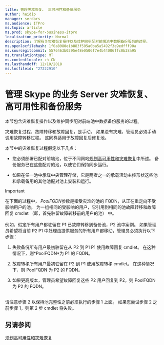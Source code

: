 ```yaml
---
title: 管理灾难恢复、 高可用性和备份服务
author: heidip
manager: serdars
ms.audience: ITPro
ms.topic: article
ms.prod: skype-for-business-itpro
localization_priority: Normal
description: 了解有关灾难恢复操作以及维护同步配对前端池中数据备份服务的过程。
ms.openlocfilehash: 1f0a8980e1b883f505a0ba5a5492f3e9edfff90a
ms.sourcegitcommit: 5576463b0295e48e0506f7e4b44006ffc0b38a95
ms.translationtype: MT
ms.contentlocale: zh-CN
ms.lasthandoff: 12/10/2018
ms.locfileid: "27222910"
---
```

# <a name="managing-skype-for-business-server-disaster-recovery-high-availability-and-backup-service"></a>管理 Skype 的业务 Server 灾难恢复、 高可用性和备份服务

本节包含灾难恢复操作以及维护同步配对前端池中数据备份服务的过程。

灾难恢复过程，故障转移和故障回复，是手动。 如果没有灾难，管理员必须手动调用故障转移过程。 这同样适用于故障回复后修复池。

本节中的灾难恢复过程假定以下几点：

  - 您必须部署已配对前端池，位于不同网站[规划高可用性和灾难恢复](../../plan-your-deployment/high-availability-and-disaster-recovery/high-availability-and-disaster-recovery.md)中所述。 备份服务已在这些配对的池，以使它们保持同步运行。

  - 如果在任一池中承载中央管理存储，它是两者之一的承载活动主控形状这些池和承载备用的其他池配对池上安装和运行。

> [!IMPORTANT]
> 在下面的过程中， *PoolFQDN*参数是指受灾难的池的 FQDN，从正在重定向不受影响用户的池。 为一组相同的受影响的用户，它引用到相同的池故障转移和故障回复 cmdlet （即，首先驻留故障转移前的用户的池） 中。<BR><br>例如，假定所有用户都驻留在 P1 已故障转移到备份池，P2 池中案例。 如果管理员希望将当前 P2 P1 中处理由提供服务的所有用户都移动，管理员必须执行以下步骤： 
> <OL>
> <LI>
> <P>失败备份所有用户最初驻留在从 P2 到 P1 P1 使用故障回复 cmdlet。 在这种情况下，则*PoolFQDN*为 P1 的 FQDN。</P>
> <LI>
> <P>故障转移所有用户最初驻留在 P2 到 P1 使用故障转移 cmdlet。 在这种情况下，则 PoolFQDN 为 P2 的 FQDN。</P>
> <LI>
> <P>如果更高版本，管理员希望故障回复这些 P2 用户回复到 P2，则 PoolFQDN 为 P2 的 FQDN。</P></LI></OL><br>请注意步骤 2 以保持池完整性之前必须执行的步骤 1 上面。 如果您尝试步骤 2 之前步骤 1，则第 2 步 cmdlet 将失败。


## <a name="see-also"></a>另请参阅

[规划高可用性和灾难恢复](../../plan-your-deployment/high-availability-and-disaster-recovery/high-availability-and-disaster-recovery.md) 
  
